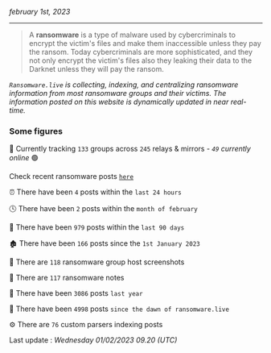 _february 1st, 2023_

---

> A **ransomware** is a type of malware used by cybercriminals to encrypt the victim's files and make them inaccessible unless they pay the ransom. Today cybercriminals are more sophisticated, and they not only encrypt the victim's files also they leaking their data to the Darknet unless they will pay the ransom.


_`Ransomware.live` is collecting, indexing, and centralizing ransomware information from most ransomware groups and their victims. The information posted on this website is dynamically updated in near real-time._

### Some figures 

🔎 Currently tracking `133` groups across `245` relays & mirrors - _`49` currently online_ 🟢

Check recent ransomware posts [`here`](recentposts.md)


⏰ There have been `4` posts within the `last 24 hours`

🕓 There have been `2` posts within the `month of february`

📅 There have been `979` posts within the `last 90 days`

🏚 There have been `166` posts since the `1st January 2023`

📸 There are `118` ransomware group host screenshots

📝 There are `117` ransomware notes

🚀 There have been `3086` posts `last year`

🐣 There have been `4998` posts `since the dawn of ransomware.live`

⚙️ There are `76` custom parsers indexing posts



Last update : _Wednesday 01/02/2023 09.20 (UTC)_

